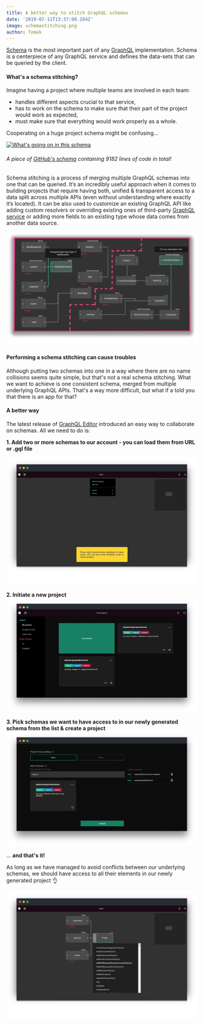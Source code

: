 ```yaml
---
title: A better way to stitch GraphQL schemas
date: '2019-07-11T13:37:00.284Z'
image: schemastitching.png
author: Tomek
---
```



[Schema](https://blog.graphqleditor.com/graphql-schemas-and-types-part-1/) is the most important part of any [GraphQL](https://graphql.org/learn/) implementation. Schema is a centerpiece of any GraphQL service and defines the data-sets that can be queried by the client.

#### What's a schema stitching?
Imagine having a project where multiple teams are involved in each team:
- handles different aspects crucial to that service, 
- has to work on the schema to make sure that their part of the project would work as expected,
- must make sure that everything would work properly as a whole.

Cooperating on a huge project schema might be confusing...

[![What's going on in this schema](github.gif)](https://graphqleditor.com/)

###### A piece of [GitHub's schema](https://developer.github.com/v4/) containing 9182 lines of code in total!

Schema stitching is a process of merging multiple GraphQL schemas into one that can be queried. It’s an incredibly useful approach when it comes to building projects that require having both, unified & transparent access to a data split across multiple APIs (even without understanding where exactly it’s located). It can be also used to customize an existing GraphQL API like adding custom resolvers or overriding existing ones of third-party [GraphQL service](https://graphqleditor.com/) or adding more fields to an existing type whose data comes from another data source.

[![Two schemas merged](two-schemas.png)](https://graphqleditor.com/)

#### Performing a schema stitching can cause troubles

Although putting two schemas into one in a way where there are no name collisions seems quite simple, but that's not a real schema stitching. What we want to achieve is one consistent schema, merged from multiple underlying GraphQL APIs. That's a way more difficult, but what if a told you that there is an app for that?


#### A better way

The latest release of [GraphQL Editor](https://graphqleditor.com/) introduced an easy way to collaborate on schemas. All we need to do is:

**1. Add two or more schemas to our account - you can load them from URL or .gql file**

![Add some schemas to GraphQL Editor](import-schema.png)

**2. Initiate a new project**
![GraphQL Editor](create.png)

**3. Pick schemas we want to have access to in our newly generated schema from the list & create a project**
![Stitching Two Schemas in GraphQL Editor](stitch.png)

... **and that's it!**

As long as we have managed to avoid conflicts between our underlying schemas, we should have access to all their elements in our newly generated project 👌


![Now you have access to all elements of merged schema](access-in-new-schema.png)
